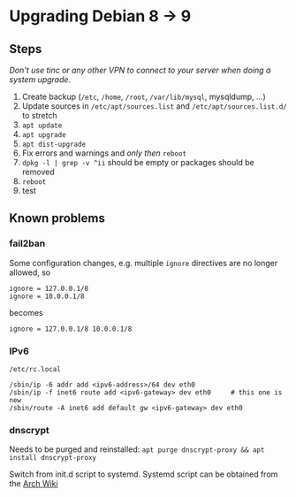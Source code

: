# Upgrading Debian 8 -> 9

## Steps

_Don't use tinc or any other VPN to connect to your server when doing a system upgrade._

1. Create backup (`/etc`, `/home`, `/root`, `/var/lib/mysql`, mysqldump, ...)
2. Update sources in `/etc/apt/sources.list` and `/etc/apt/sources.list.d/` to stretch
3. `apt update`
4. `apt upgrade`
5. `apt dist-upgrade`
6. Fix errors and warnings and _only then_ `reboot`
7. `dpkg -l | grep -v ^ii` should be empty or packages should be removed
8. `reboot`
9. test

## Known problems

### fail2ban

Some configuration changes, e.g. multiple `ignore` directives are no longer allowed, so

```
ignore = 127.0.0.1/8
ignore = 10.0.0.1/8
```

becomes

```
ignore = 127.0.0.1/8 10.0.0.1/8
```

### IPv6

`/etc/rc.local`

```
/sbin/ip -6 addr add <ipv6-address>/64 dev eth0
/sbin/ip -f inet6 route add <ipv6-gateway> dev eth0		# this one is new
/sbin/route -A inet6 add default gw <ipv6-gateway> dev eth0
```

### dnscrypt

Needs to be purged and reinstalled: `apt purge dnscrypt-proxy && apt install dnscrypt-proxy`

Switch from init.d script to systemd. Systemd script can be obtained from the [Arch
Wiki](https://wiki.archlinux.org/index.php/DNSCrypt)
